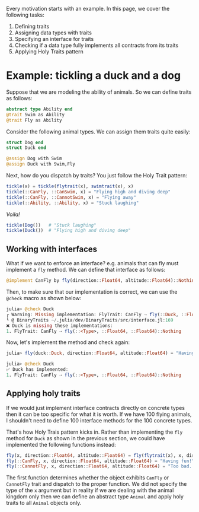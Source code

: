 Every motivation starts with an example.  In this page, we cover the following tasks:

1. Defining traits
2. Assigning data types with traits
3. Specifying an interface for traits
4. Checking if a data type fully implements all contracts from its traits
5. Applying Holy Traits pattern

# Example: tickling a duck and a dog

Suppose that we are modeling the ability of animals.  So we can define traits as follows:

```julia
abstract type Ability end
@trait Swim as Ability
@trait Fly as Ability
```


Consider the following animal types. We can assign them traits quite easily:

```julia
struct Dog end
struct Duck end

@assign Dog with Swim
@assign Duck with Swim,Fly
```

Next, how do you dispatch by traits?  You just follow the Holy Trait pattern:

```julia
tickle(x) = tickle(flytrait(x), swimtrait(x), x)
tickle(::CanFly, ::CanSwim, x) = "Flying high and diving deep"
tickle(::CanFly, ::CannotSwim, x) = "Flying away"
tickle(::Ability, ::Ability, x) = "Stuck laughing"
```

*Voila!*

```julia
tickle(Dog())   # "Stuck laughing"
tickle(Duck())  # "Flying high and diving deep"
```

## Working with interfaces

What if we want to enforce an interface? e.g. animals that can fly must
implement a `fly` method.  We can define that interface as follows:

```julia
@implement CanFly by fly(direction::Float64, altitude::Float64)::Nothing
```

Then, to make sure that our implementation is correct, we can use the `@check`
macro as shown below:

```julia
julia> @check Duck
┌ Warning: Missing implementation: FlyTrait: CanFly ⇢ fly(::Duck, ::Float64, ::Float64)::Nothing
└ @ BinaryTraits ~/.julia/dev/BinaryTraits/src/interface.jl:169
❌ Duck is missing these implementations:
1. FlyTrait: CanFly ⇢ fly(::<Type>, ::Float64, ::Float64)::Nothing
```

Now, let's implement the method and check again:

```julia
julia> fly(duck::Duck, direction::Float64, altitude::Float64) = "Having fun!"

julia> @check Duck
✅ Duck has implemented:
1. FlyTrait: CanFly ⇢ fly(::<Type>, ::Float64, ::Float64)::Nothing
```

## Applying holy traits

If we would just implement interface contracts directly on concrete types then it can
be too specific for what it is worth.  If we have 100 flying animals, I shouldn't need to define
100 interface methods for the 100 concrete types.

That's how Holy Trais pattern kicks in.  Rather than implementing the `fly` method
for `Duck` as shown in the previous section, we could have implemented the following
functions instead:

```julia
fly(x, direction::Float64, altitude::Float64) = fly(flytrait(x), x, direction, altitude)
fly(::CanFly, x, direction::Float64, altitude::Float64) = "Having fun!"
fly(::CannotFly, x, direction::Float64, altitude::Float64) = "Too bad..."
```

The first function determines whether the object exhibits `CanFly` or `CannotFly` trait
and dispatch to the proper function. We did not specify the type of the `x` argument
but in reality if we are dealing with the animal kingdom only then we can define an
abstract type `Animal` and apply holy traits to all `Animal` objects only.
